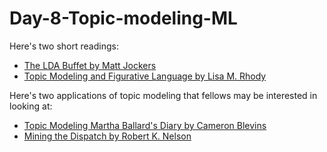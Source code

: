 # Day-8-Topic-modeling-ML

Here's two short readings:

* [The LDA Buffet by Matt Jockers](http://www.matthewjockers.net/2011/09/29/the-lda-buffet-is-now-open-or-latent-dirichlet-allocation-for-english-majors/)
* [Topic Modeling and Figurative Language by Lisa M. Rhody](http://journalofdigitalhumanities.org/2-1/topic-modeling-and-figurative-language-by-lisa-m-rhody/)

Here's two applications of topic modeling that fellows may be interested in looking at:

* [Topic Modeling Martha Ballard's Diary by Cameron Blevins](http://www.cameronblevins.org/posts/topic-modeling-martha-ballards-diary/)
* [Mining the Dispatch by Robert K. Nelson](http://dsl.richmond.edu/dispatch/pages/home)
